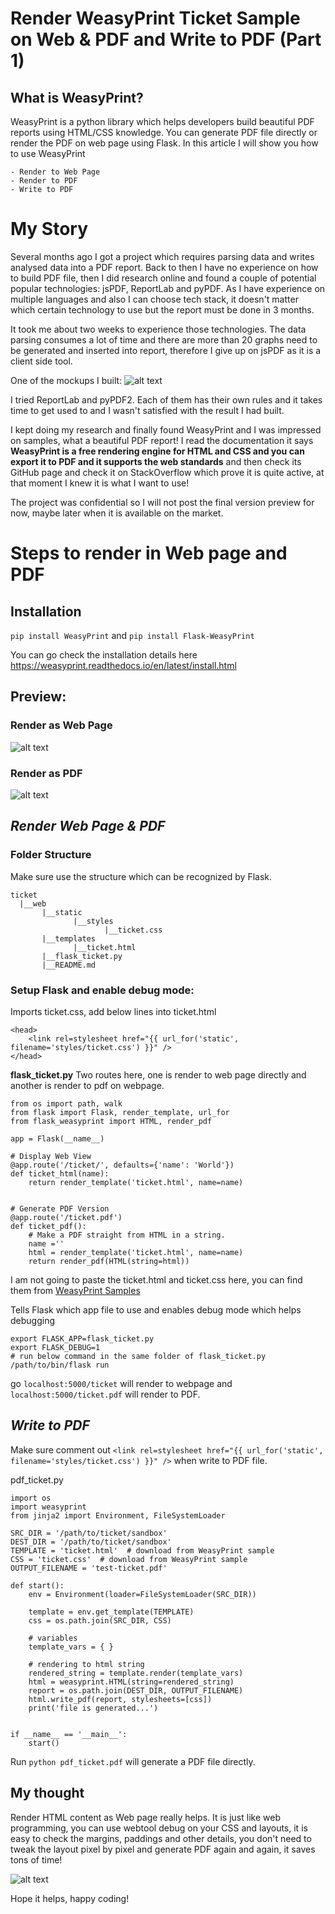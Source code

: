 # Render WeasyPrint Ticket Sample on Web & PDF and Write to PDF (Part 1)

## What is WeasyPrint?
WeasyPrint is a python library which helps developers build beautiful PDF reports using HTML/CSS knowledge. You can
generate PDF file directly or render the PDF on web page using Flask. In this article I will show you how to use WeasyPrint
    
    - Render to Web Page
    - Render to PDF
    - Write to PDF

# My Story 
Several months ago I got a project which requires parsing data and writes analysed data into a PDF report. Back to then I have no experience on how to build PDF file, then I did research online and found a couple of potential popular technologies: jsPDF, ReportLab and pyPDF. As I have experience on multiple languages and also I can choose tech stack, it doesn't matter which certain technology to use but the report must be done in 3 months.


It took me about two weeks to experience those technologies. The data parsing consumes a lot of time and there are more than 20 graphs need to be generated and inserted into report, therefore I give up on jsPDF as it is a client side tool. 

One of the mockups I built:
![alt text](./images/mockup.png)

I tried ReportLab and pyPDF2. Each of them has their own rules and it takes time to get used to and I wasn't satisfied with the result I had built.

I kept doing my research and finally found WeasyPrint and I was impressed on samples, what a beautiful PDF report! I read the documentation it says **WeasyPrint is a free rendering engine for HTML and CSS and you can export it to PDF and it supports the web standards** and then check its GitHub page and check it on StackOverflow which prove it is quite active, at that moment I knew it is what I want to use!

The project was confidential so I will not post the final version preview for now, maybe later when it is available on the market.

# Steps to render in Web page and PDF
## Installation
`pip install WeasyPrint` and `pip install Flask-WeasyPrint`

You can go check the installation details here https://weasyprint.readthedocs.io/en/latest/install.html

## Preview:

### Render as Web Page
![alt text](./images/render-weasyprint/render-web-page.png)

### Render as PDF 
![alt text](./images/render-weasyprint/render-pdf.png)

## _Render Web Page & PDF_
### Folder Structure
Make sure use the structure which can be recognized by Flask.
```
ticket
  |__web
       |__static
              |__styles
                     |__ticket.css  
       |__templates
              |__ticket.html
       |__flask_ticket.py
       |__README.md
```

### Setup Flask and enable debug mode:
Imports ticket.css, add below lines into ticket.html 
```
<head>
    <link rel=stylesheet href="{{ url_for('static', filename='styles/ticket.css') }}" />
</head>
```

**flask_ticket.py**
Two routes here, one is render to web page directly and another is render to pdf on webpage.
```
from os import path, walk
from flask import Flask, render_template, url_for
from flask_weasyprint import HTML, render_pdf

app = Flask(__name__)

# Display Web View
@app.route('/ticket/', defaults={'name': 'World'})
def ticket_html(name):
    return render_template('ticket.html', name=name)


# Generate PDF Version
@app.route('/ticket.pdf')
def ticket_pdf():
    # Make a PDF straight from HTML in a string.
    name =''
    html = render_template('ticket.html', name=name)
    return render_pdf(HTML(string=html))
```

I am not going to paste the ticket.html and ticket.css here, you can find them from [WeasyPrint Samples](https://weasyprint.org/samples/)

Tells Flask which app file to use and enables debug mode which helps debugging
```
export FLASK_APP=flask_ticket.py
export FLASK_DEBUG=1
# run below command in the same folder of flask_ticket.py
/path/to/bin/flask run
```

go `localhost:5000/ticket` will render to webpage and `localhost:5000/ticket.pdf` will render to PDF.

## _Write to PDF_
Make sure comment out `<link rel=stylesheet href="{{ url_for('static', filename='styles/ticket.css') }}" />`
when write to PDF file.

pdf_ticket.py
```
import os
import weasyprint
from jinja2 import Environment, FileSystemLoader

SRC_DIR = '/path/to/ticket/sandbox'
DEST_DIR = '/path/to/ticket/sandbox'
TEMPLATE = 'ticket.html'  # download from WeasyPrint sample
CSS = 'ticket.css'  # download from WeasyPrint sample
OUTPUT_FILENAME = 'test-ticket.pdf'

def start():
    env = Environment(loader=FileSystemLoader(SRC_DIR))

    template = env.get_template(TEMPLATE)
    css = os.path.join(SRC_DIR, CSS)
    
    # variables
    template_vars = { }

    # rendering to html string
    rendered_string = template.render(template_vars)
    html = weasyprint.HTML(string=rendered_string)
    report = os.path.join(DEST_DIR, OUTPUT_FILENAME)
    html.write_pdf(report, stylesheets=[css])
    print('file is generated...')


if __name__ == '__main__':
    start()
```

Run `python pdf_ticket.pdf` will generate a PDF file directly.

## My thought
Render HTML content as Web page really helps. It is just like web programming, you can use webtool debug on your CSS and layouts, it is easy to check the margins, paddings and other details, you don't need to tweak the layout pixel by pixel and generate PDF again and again, it saves tons of time!

![alt text](./images/ticket-webtool.png)

Hope it helps, happy coding!